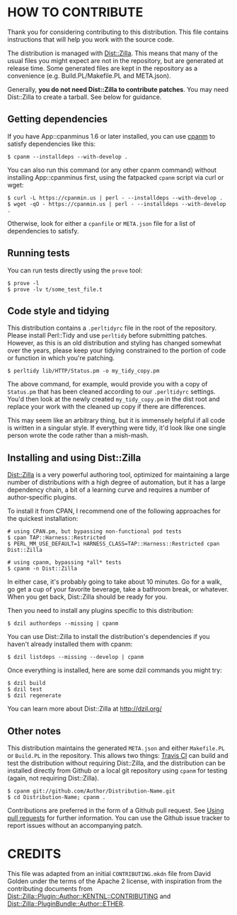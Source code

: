 # HOW TO CONTRIBUTE

Thank you for considering contributing to this distribution.  This file
contains instructions that will help you work with the source code.

The distribution is managed with [Dist::Zilla](https://metacpan.org/pod/Dist::Zilla).
This means that many of the usual files you might expect are not in the
repository, but are generated at release time.  Some generated files are kept
in the repository as a convenience (e.g. Build.PL/Makefile.PL and META.json).

Generally, **you do not need Dist::Zilla to contribute patches**.  You may need
Dist::Zilla to create a tarball.  See below for guidance.

## Getting dependencies

If you have App::cpanminus 1.6 or later installed, you can use
[cpanm](https://metacpan.org/pod/cpanm) to satisfy dependencies like this:

    $ cpanm --installdeps --with-develop .

You can also run this command (or any other cpanm command) without installing
App::cpanminus first, using the fatpacked `cpanm` script via curl or wget:

    $ curl -L https://cpanmin.us | perl - --installdeps --with-develop .
    $ wget -qO - https://cpanmin.us | perl - --installdeps --with-develop .

Otherwise, look for either a `cpanfile` or `META.json` file for a list of
dependencies to satisfy.

## Running tests

You can run tests directly using the `prove` tool:

    $ prove -l
    $ prove -lv t/some_test_file.t


## Code style and tidying

This distribution contains a `.perltidyrc` file in the root of the repository.
Please install Perl::Tidy and use `perltidy` before submitting patches. However,
as this is an old distribution and styling has changed somewhat over the years,
please keep your tidying constrained to the portion of code or function in which
you're patching.

    $ perltidy lib/HTTP/Status.pm -o my_tidy_copy.pm

The above command, for example, would provide you with a copy of `Status.pm`
that has been cleaned according to our `.perltidyrc` settings. You'd then look
at the newly created `my_tidy_copy.pm` in the dist root and replace your work
with the cleaned up copy if there are differences.

This may seem like an arbitrary thing, but it is immensely helpful if all code
is written in a singular style. If everything were tidy, it'd look like one
single person wrote the code rather than a mish-mash.

## Installing and using Dist::Zilla

[Dist::Zilla](https://metacpan.org/pod/Dist::Zilla) is a very powerful
authoring tool, optimized for maintaining a large number of distributions with
a high degree of automation, but it has a large dependency chain, a bit of a
learning curve and requires a number of author-specific plugins.

To install it from CPAN, I recommend one of the following approaches for the
quickest installation:

    # using CPAN.pm, but bypassing non-functional pod tests
    $ cpan TAP::Harness::Restricted
    $ PERL_MM_USE_DEFAULT=1 HARNESS_CLASS=TAP::Harness::Restricted cpan Dist::Zilla

    # using cpanm, bypassing *all* tests
    $ cpanm -n Dist::Zilla

In either case, it's probably going to take about 10 minutes.  Go for a walk,
go get a cup of your favorite beverage, take a bathroom break, or whatever.
When you get back, Dist::Zilla should be ready for you.

Then you need to install any plugins specific to this distribution:

    $ dzil authordeps --missing | cpanm

You can use Dist::Zilla to install the distribution's dependencies if you
haven't already installed them with cpanm:

    $ dzil listdeps --missing --develop | cpanm

Once everything is installed, here are some dzil commands you might try:

    $ dzil build
    $ dzil test
    $ dzil regenerate

You can learn more about Dist::Zilla at http://dzil.org/

## Other notes

This distribution maintains the generated `META.json` and either `Makefile.PL`
or `Build.PL` in the repository. This allows two things:
[Travis CI](https://travis-ci.org/) can build and test the distribution without
requiring Dist::Zilla, and the distribution can be installed directly from
Github or a local git repository using `cpanm` for testing (again, not
requiring Dist::Zilla).

    $ cpanm git://github.com/Author/Distribution-Name.git
    $ cd Distribution-Name; cpanm .

Contributions are preferred in the form of a Github pull request. See
[Using pull requests](https://help.github.com/articles/using-pull-requests/)
for further information. You can use the Github issue tracker to report issues
without an accompanying patch.

# CREDITS

This file was adapted from an initial `CONTRIBUTING.mkdn` file from David
Golden under the terms of the Apache 2 license, with inspiration from the
contributing documents from [Dist::Zilla::Plugin::Author::KENTNL::CONTRIBUTING](https://metacpan.org/pod/Dist::Zilla::Plugin::Author::KENTNL::CONTRIBUTING)
and [Dist::Zilla::PluginBundle::Author::ETHER](https://metacpan.org/pod/Dist::Zilla::PluginBundle::Author::ETHER).
